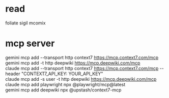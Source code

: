 # read
foliate sigil
mcomix

# mcp server
gemini  mcp add --transport http context7 https://mcp.context7.com/mcp  
gemini mcp add  -t http deepwiki https://mcp.deepwiki.com/mcp  
claude mcp add --transport http context7 https://mcp.context7.com/mcp --header "CONTEXT7_API_KEY: YOUR_API_KEY"  
claude mcp add -s user -t http deepwiki https://mcp.deepwiki.com/mcp  
claude mcp add playwright npx @playwright/mcp@latest   
gemini mcp add  deepwiki npx @upstash/context7-mcp  
